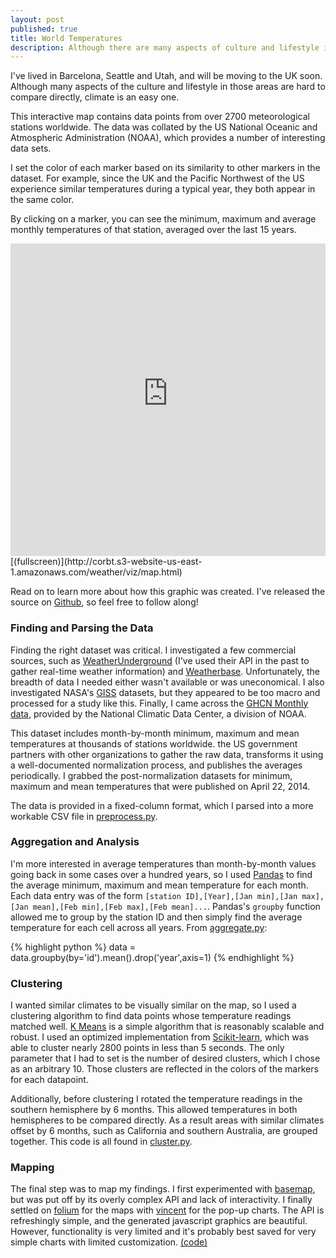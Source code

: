 ```yaml
---
layout: post
published: true
title: World Temperatures
description: Although there are many aspects of culture and lifestyle in those areas that are hard to compare directly, climate is an easy one. This interactive map contains data points from over 2700 meteorological stations worldwide.
---
```

I've lived in Barcelona, Seattle and Utah, and will be moving to the UK soon. Although many aspects of the culture and lifestyle in those areas are hard to compare directly, climate is an easy one.

This interactive map contains data points from over 2700 meteorological stations worldwide. The data was collated by the US National Oceanic and Atmospheric Administration (NOAA), which provides a number of interesting data sets.

I set the color of each marker based on its similarity to other markers in the dataset. For example, since the UK and the Pacific Northwest of the US experience similar temperatures during a typical year, they both appear in the same color.

By clicking on a marker, you can see the minimum, maximum and average monthly temperatures of that station, averaged over the last 15 years.

<iframe src="http://corbt.s3-website-us-east-1.amazonaws.com/weather/viz/map.html" style="width:100%;height:500px;border:0;"></iframe>
[(fullscreen)](http://corbt.s3-website-us-east-1.amazonaws.com/weather/viz/map.html)

Read on to learn more about how this graphic was created. I've released the source on [Github](https://github.com/kcorbitt/city-weather), so feel free to follow along!

### Finding and Parsing the Data

Finding the right dataset was critical. I investigated a few commercial sources, such as [WeatherUnderground](http://www.wunderground.com/) (I've used their API in the past to gather real-time weather information) and [Weatherbase](http://www.weatherbase.com/). Unfortunately, the breadth of data I needed either wasn't available or was uneconomical. I also investigated NASA's [GISS](http://www.giss.nasa.gov/) datasets, but they appeared to be too macro and processed for a study like this. Finally, I came across the [GHCN Monthly data](http://www.ncdc.noaa.gov/ghcnm/), provided by the National Climatic Data Center, a division of NOAA.

This dataset includes month-by-month minimum, maximum and mean temperatures at thousands of stations worldwide. the US government partners with other organizations to gather the raw data, transforms it using a well-documented normalization process, and publishes the averages periodically. I grabbed the post-normalization datasets for minimum, maximum and mean temperatures that were published on April 22, 2014.

The data is provided in a fixed-column format, which I parsed into a more workable CSV file in [preprocess.py](https://github.com/kcorbitt/city-weather/blob/master/preprocess.py).

### Aggregation and Analysis

I'm more interested in average temperatures than month-by-month values going back in some cases over a hundred years, so I used [Pandas](http://pandas.pydata.org/) to find the average minimum, maximum and mean temperature for each month. Each data entry was of the form `[station ID],[Year],[Jan min],[Jan max],[Jan mean],[Feb min],[Feb max],[Feb mean]...`. Pandas's `groupby` function allowed me to group by the station ID and then simply find the average temperature for each cell across all years. From [aggregate.py](https://github.com/kcorbitt/city-weather/blob/master/aggregate.py):

{% highlight python %}
data = data.groupby(by='id').mean().drop('year',axis=1)
{% endhighlight %}

### Clustering

I wanted similar climates to be visually similar on the map, so I used a clustering algorithm to find data points whose temperature readings matched well. [K Means](http://en.wikipedia.org/wiki/K-means_clustering) is a simple algorithm that is reasonably scalable and robust. I used an optimized implementation from [Scikit-learn](http://scikit-learn.org/stable/modules/generated/sklearn.cluster.MiniBatchKMeans.html), which was able to cluster nearly 2800 points in less than 5 seconds. The only parameter that I  had to set is the number of desired clusters, which I chose as an arbitrary 10. Those clusters are reflected in the colors of the markers for each datapoint.

Additionally, before clustering I rotated the temperature readings in the southern hemisphere by 6 months. This allowed temperatures in both hemispheres to be compared directly. As a result areas with similar climates offset by 6 months, such as California and southern Australia, are grouped together. This code is all found in [cluster.py](https://github.com/kcorbitt/city-weather/blob/master/cluster.py).

### Mapping

The final step was to map my findings. I first experimented with [basemap](http://matplotlib.org/basemap/), but was put off by its overly complex API and lack of interactivity. I finally settled on [folium](https://folium.readthedocs.org/en/latest/) for the maps with [vincent](http://vincent.readthedocs.org/en/latest/) for the pop-up charts. The API is refreshingly simple, and the generated javascript graphics are beautiful. However, functionality is very limited and it's probably best saved for very simple charts with limited customization. [(code)](https://github.com/kcorbitt/city-weather/blob/master/map_points.py)